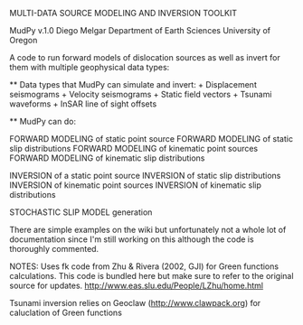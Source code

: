 MULTI-DATA SOURCE MODELING AND INVERSION TOOLKIT

MudPy v.1.0
Diego Melgar
Department of Earth Sciences
University of Oregon

A code to run forward models of dislocation sources as well as invert for them 
with multiple geophysical data types:

** Data types that MudPy can simulate and invert:
	+ Displacement seismograms
	+ Velocity seismograms
	+ Static field vectors
	+ Tsunami waveforms 
	+ InSAR line of sight offsets

** MudPy can do:

FORWARD MODELING of static point source
FORWARD MODELING of static slip distributions
FORWARD MODELING of kinematic point sources
FORWARD MODELING of kinematic slip distributions

INVERSION of a static point source
INVERSION of static slip distributions
INVERSION of kinematic point sources
INVERSION of kinematic slip distributions

STOCHASTIC SLIP MODEL generation

There are simple examples on the wiki but unfortunately not a whole lot of documentation since I'm still working on this although the 
code is thoroughly commented.

NOTES:
Uses fk code from Zhu & Rivera (2002, GJI) for Green functions calculations. This 
code is bundled here but make sure to refer to the original source for updates.
http://www.eas.slu.edu/People/LZhu/home.html

Tsunami inversion relies on Geoclaw (http://www.clawpack.org) for caluclation of Green functions
